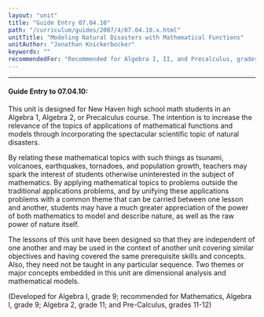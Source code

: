 ```yaml
---
layout: "unit"
title: "Guide Entry 07.04.10"
path: "/curriculum/guides/2007/4/07.04.10.x.html"
unitTitle: "Modeling Natural Disasters with Mathematical Functions"
unitAuthor: "Jonathan Knickerbocker"
keywords: ""
recommendedFor: "Recommended for Algebra I, II, and Precalculus, grades 9-12."
---
```

<body>
<hr/>
<h4>
Guide Entry to 07.04.10:
</h4>
<p>
This unit is designed for New Haven high school math students in an Algebra 1, Algebra 2, or Precalculus course. The intention is to increase the relevance of the topics of applications of mathematical functions and models through incorporating the spectacular scientific topic of natural disasters.
</p>
<p>
By relating these mathematical topics with such things as tsunami, volcanoes, earthquakes, tornadoes, and population growth, teachers may spark the interest of students otherwise uninterested in the subject of mathematics. By applying mathematical topics to problems outside the traditional applications problems, and by unifying these applications problems with a common theme that can be carried between one lesson and another, students may have a much greater appreciation of the power of both mathematics to model and describe nature, as well as the raw power of nature itself.
</p>
<p>
The lessons of this unit have been designed so that they are independent of one another and may be used in the context of another unit covering similar objectives and having covered the same prerequisite skills and concepts. Also, they need not be taught in any particular sequence. Two themes or major concepts embedded in this unit are dimensional analysis and mathematical models.
</p>
<p>
(Developed for Algebra I, grade 9; recommended for Mathematics, Algebra I, grade 9; Algebra 2, grade 11; and Pre-Calculus, grades 11-12)
</p>
</body>
